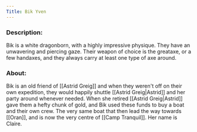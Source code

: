 ```yaml
---
Title: Bik Yven
---
```

### Description:
Bik is a white dragonborn, with a highly impressive physique. They have an unwavering and piercing gaze. Their weapon of choice is the greataxe, or a few handaxes, and they always carry at least one type of axe around.

### About:
Bik is an old friend of [[Astrid Greig]] and when they weren't off on their own expedition, they would happily shuttle [[Astrid Greig|Astrid]] and her party around whenever needed. When she retired [[Astrid Greig|Astrid]] gave them a hefty chunk of gold, and Bik used these funds to buy a boat and their own crew. The very same boat that then lead the way towards [[Oran]], and is now the very centre of [[Camp Tranquil]]. Her name is Claire.